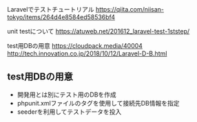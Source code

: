 Laravelでテストチュートリアル
https://qiita.com/niisan-tokyo/items/264d4e8584ed58536bf4

unit testについて
https://atuweb.net/201612_laravel-test-1ststep/

test用DBの用意
https://cloudpack.media/40004
http://tech.innovation.co.jp/2018/10/12/Laravel-D-B.html

## test用DBの用意
- 開発用とは別にテスト用のDBを作成
- phpunit.xmlファイルの<env>タグを使用して接続先DB情報を指定
- seederを利用してテストデータを投入
